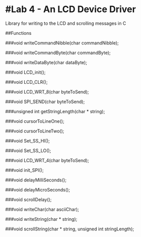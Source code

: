 #Lab 4 - An LCD Device Driver
=========================

Library for writing to the LCD and scrolling messages in C

##Functions

###void writeCommandNibble(char commandNibble);

###void writeCommandByte(char commandByte);

###void writeDataByte(char dataByte);

###void LCD_init();

###void LCD_CLR();

###void LCD_WRT_8(char byteToSend);

###void SPI_SEND(char byteToSend);

###unsigned int getStringLength(char * string);

###void cursorToLineOne();

###void cursorToLineTwo();

###void Set_SS_HI();

###void Set_SS_LO();

###void LCD_WRT_4(char byteToSend);

###void init_SPI();

###void delayMilliSeconds();

###void delayMicroSeconds();

###void scrollDelay();

###void writeChar(char asciiChar);

###void writeString(char * string);

###void scrollString(char * string, unsigned int stringLength);
